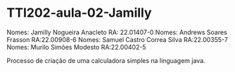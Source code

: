 # TTI202-aula-02-Jamilly

Nomes: Jamilly Nogueira Anacleto RA: 22.01407-0
Nomes: Andrews Soares Frasson     RA:22.00908-6
Nomes: Samuel Castro Correa Silva RA:22.00355-7
Nomes: Murilo Simões Modesto    RA:22.00402-5

Processo de criação de uma calculadora simples na linguagem java. 


